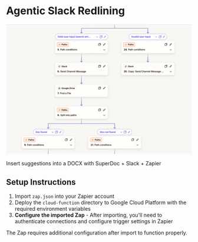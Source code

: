# Agentic Slack Redlining

![screenshot](screenshot.png)

Insert suggestions into a DOCX with SuperDoc + Slack + Zapier 

## Setup Instructions

1. Import `zap.json` into your Zapier account
2. Deploy the `cloud-function` directory to Google Cloud Platform with the required environment variables
3. **Configure the imported Zap** - After importing, you'll need to authenticate connections and configure trigger settings in Zapier

The Zap requires additional configuration after import to function properly.